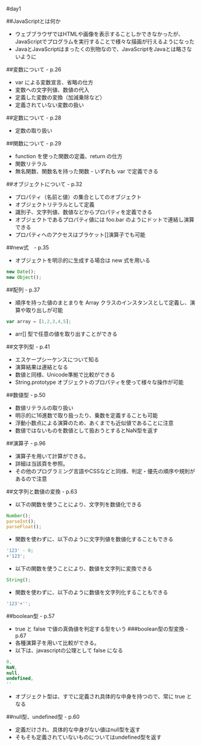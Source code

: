 #day1

##JavaScriptとは何か
* ウェブブラウザではHTMLや画像を表示することしかできなかったが、JavaScriptでプログラムを実行することで様々な描画が行えるようになった
* JavaとJavaScriptはまったくの別物なので、JavaScriptをJavaとは略さないように

##変数について - p.26
* var による変数宣言、省略の仕方
* 変数への文字列値、数値の代入
* 定義した変数の変換（加減乗除など）
* 定義されていない変数の扱い

##定数について - p.28
* 定数の取り扱い

##関数について - p.29
* function を使った関数の定義、return の仕方
* 関数リテラル
* 無名関数、関数名を持った関数 - いずれも var で定義できる

##オブジェクトについて - p.32
* プロパティ（名前と値）の集合としてのオブジェクト
* オブジェクトリテラルとして定義
* 識別子、文字列値、数値などからプロパティを定義できる
* オブジェクトであるプロパティ値には foo.bar のようにドットで連結し演算できる
* プロパティへのアクセスはブラケット[]演算子でも可能

##new式　- p.35
* オブジェクトを明示的に生成する場合は new 式を用いる
``` javascript
new Date();
new Object();
```

##配列 - p.37
* 順序を持った値のまとまりを Array クラスのインスタンスとして定義し、演算や取り出しが可能
``` javascript
var array = [1,2,3,4,5];
```
* arr[] 型で任意の値を取り出すことができる

##文字列型 - p.41
* エスケープシーケンスについて知る
* 演算結果は連結となる
* 数値と同様、Unicode準拠で比較ができる
* String.prototype オブジェクトのプロパティを使って様々な操作が可能

##数値型 - p.50
* 数値リテラルの取り扱い
* 明示的に16進数で取り扱ったり、乗数を定義することも可能
* 浮動小数点による演算のため、あくまでも近似値であることに注意
* 数値ではないものを数値として扱おうとするとNaN型を返す

##演算子 - p.96
* 演算子を用いて計算ができる。
* 詳細は当該頁を参照。
* その他のプログラミング言語やCSSなどと同様、判定・優先の順序や規則があるので注意

##文字列と数値の変換 - p.63
* 以下の関数を使うことにより、文字列を数値化できる
``` javascript
Number();
parseInt();
parseFloat();
```
* 関数を使わずに、以下のように文字列値を数値化することもできる
``` javascript
'123' - 0;
+'123';
```
* 以下の関数を使うことにより、数値を文字列に変換できる
``` javascript
String();
```
* 関数を使わずに、以下のように数値を文字列化することもできる
``` javascript
'123'+'';
```

##boolean型 - p.57
* true と false で値の真偽値を判定する型をいう
###boolean型の型変換 - p.67
* 各種演算子を用いて比較ができる。
* 以下は、javascriptの公理として false になる
``` javascript
0,
NaN,
null,
undefined,
''
```
* オブジェクト型は、すでに定義され具体的な中身を持つので、常に true となる

##null型、undefined型 - p.60
* 定義だけされ、具体的な中身がない値はnull型を返す
* そもそも定義されていないものについてはundefined型を返す
